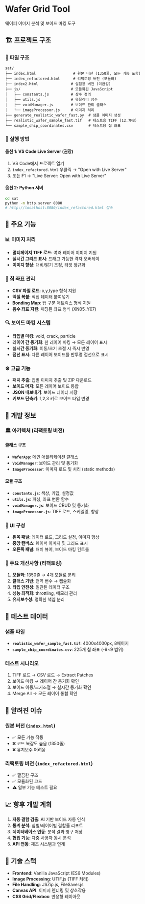 # Wafer Grid Tool

웨이퍼 이미지 분석 및 보이드 마킹 도구

## 🏗️ 프로젝트 구조

### 📁 파일 구조
```
sat/
├── index.html                 # 원본 버전 (1350줄, 모든 기능 포함)
├── index_refactored.html      # 리팩토링 버전 (모듈화)
├── index2.html               # 실험용 버전 (미완성)
├── js/                       # 모듈화된 JavaScript
│   ├── constants.js          # 상수 정의
│   ├── utils.js              # 유틸리티 함수
│   ├── voidManager.js        # 보이드 관리 클래스
│   └── imageProcessor.js     # 이미지 처리
├── generate_realistic_wafer_fast.py  # 샘플 이미지 생성
├── realistic_wafer_sample_fast.tif   # 테스트용 TIFF (12.7MB)
└── sample_chip_coordinates.csv       # 테스트용 칩 좌표
```

### 🚀 실행 방법

#### 옵션 1: VS Code Live Server (권장)
1. VS Code에서 프로젝트 열기
2. `index_refactored.html` 우클릭 → "Open with Live Server"
3. 또는 F1 → "Live Server: Open with Live Server"

#### 옵션 2: Python 서버
```bash
cd sat
python -m http.server 8080
# http://localhost:8080/index_refactored.html 접속
```

## 🎯 주요 기능

### 📊 이미지 처리
- **멀티페이지 TIFF 로드**: 여러 레이어 이미지 지원
- **실시간 그리드 표시**: 드래그 가능한 격자 오버레이
- **이미지 향상**: 대비/밝기 조정, 타겟 정규화

### 🎯 칩 좌표 관리
- **CSV 파일 로드**: x,y,type 형식 지원
- **엑셀 복붙**: 직접 데이터 붙여넣기
- **Bonding Map**: 탭 구분 매트릭스 형식 지원
- **음수 좌표 지원**: 패딩된 좌표 형식 (XN05_Y07)

### 🔍 보이드 마킹 시스템
- **타입별 마킹**: void, crack, particle
- **레이어 간 동기화**: 한 레이어 마킹 → 모든 레이어 표시
- **실시간 동기화**: 이동/크기 조절 시 즉시 반영
- **점선 표시**: 다른 레이어 보이드를 반투명 점선으로 표시

### ⚙️ 고급 기능
- **패치 추출**: 칩별 이미지 추출 및 ZIP 다운로드
- **보이드 머지**: 모든 레이어 보이드 통합
- **JSON 내보내기**: 보이드 데이터 저장
- **키보드 단축키**: 1,2,3 키로 보이드 타입 변경

## 🔧 개발 정보

### 🏛️ 아키텍처 (리팩토링 버전)

#### 클래스 구조
- **`WaferApp`**: 메인 애플리케이션 클래스
- **`VoidManager`**: 보이드 관리 및 동기화
- **`ImageProcessor`**: 이미지 로드 및 처리 (static methods)

#### 모듈 구조
- **`constants.js`**: 색상, 키맵, 설정값
- **`utils.js`**: 파싱, 좌표 변환 함수
- **`voidManager.js`**: 보이드 CRUD 및 동기화
- **`imageProcessor.js`**: TIFF 로드, 스케일링, 향상

### 🎨 UI 구성
- **왼쪽 패널**: 데이터 로드, 그리드 설정, 이미지 향상
- **중앙 캔버스**: 웨이퍼 이미지 및 그리드 표시
- **오른쪽 패널**: 패치 뷰어, 보이드 마킹 컨트롤

### 📝 주요 개선사항 (리팩토링)
1. **모듈화**: 1350줄 → 4개 모듈로 분리
2. **클래스 기반**: 전역 변수 → 캡슐화
3. **타입 안전성**: 일관된 데이터 구조
4. **성능 최적화**: throttling, 메모리 관리
5. **유지보수성**: 명확한 책임 분리

## 🧪 테스트 데이터

### 샘플 파일
- **`realistic_wafer_sample_fast.tif`**: 4000x4000px, 8페이지
- **`sample_chip_coordinates.csv`**: 225개 칩 좌표 (-9~9 범위)

### 테스트 시나리오
1. TIFF 로드 → CSV 로드 → Extract Patches
2. 보이드 마킹 → 레이어 간 동기화 확인
3. 보이드 이동/크기조절 → 실시간 동기화 확인
4. Merge All → 모든 레이어 통합 확인

## 🚨 알려진 이슈

### 원본 버전 (`index.html`)
- ✅ 모든 기능 작동
- ❌ 코드 복잡도 높음 (1350줄)
- ❌ 유지보수 어려움

### 리팩토링 버전 (`index_refactored.html`)
- ✅ 깔끔한 구조
- ✅ 모듈화된 코드
- ⚠️ 일부 기능 테스트 필요

## 📈 향후 개발 계획

1. **자동 결함 검출**: AI 기반 보이드 자동 인식
2. **통계 분석**: 칩별/레이어별 결함률 리포트
3. **데이터베이스 연동**: 분석 결과 영구 저장
4. **협업 기능**: 다중 사용자 동시 분석
5. **API 연동**: 제조 시스템과 연계

## 🔗 기술 스택

- **Frontend**: Vanilla JavaScript (ES6 Modules)
- **Image Processing**: UTIF.js (TIFF 처리)
- **File Handling**: JSZip.js, FileSaver.js
- **Canvas API**: 이미지 렌더링 및 상호작용
- **CSS Grid/Flexbox**: 반응형 레이아웃